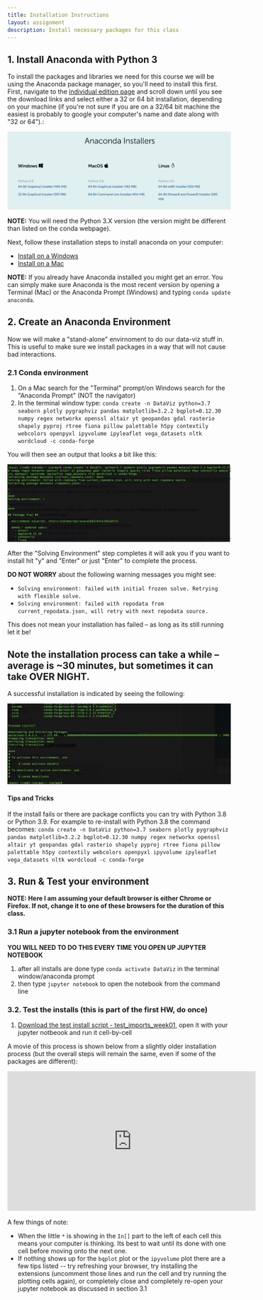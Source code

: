 ```yaml
---
title: Installation Instructions
layout: assignment
description: Install necessary packages for this class
---
```


## 1. Install Anaconda with Python 3

<!-- JPN: check the individual page install -->
To install the packages and libraries we need for this course we will be using the Anaconda package manager, so you'll need to install this first.  First, navigate to the [individual edition page](https://www.anaconda.com/products/individual) and scroll down until you see the download links and select either a 32 or 64 bit installation, depending on your machine (if you're not sure if you are on a 32/64 bit machine the easiest is probably to google your computer's name and date along with "32 or 64").:

<!-- JPN: update his image -->
<img src="images/anacondaInstallers.png">

**NOTE:** You will need the Python 3.X version (the version might be different than listed on the conda webpage).

<!-- JPN: check these links -->
Next, follow these installation steps to install anaconda on your computer:
 * [Install on a Windows](https://docs.anaconda.com/anaconda/install/windows/)
 * [Install on a Mac](https://docs.anaconda.com/anaconda/install/mac-os/)
 
**NOTE:** If you already have Anaconda installed you might get an error.  You can simply make sure Anaconda is the most recent version by opening a Terminal (Mac) or the Anaconda Prompt (Windows) and typing `conda update anaconda`.
 

## 2. Create an Anaconda Environment

Now we will make a "stand-alone" envirnoment to do our data-viz stuff in.  This is useful to make sure we install packages in a way that will not cause bad interactions.

<!--
Here is a ~5 minute movie of how this process looks on my Mac (it may take longer on your machine!) which covers the instructions in section 2.1 and 2.2 of the installation process (note: this uses Python 3.8, but you should try with Python 3.7 first):
-->

<!-- JPN: redo this movie -->
<!--
<iframe width="560" height="315" src="https://www.youtube.com/embed/0RT_03U5dWI?rel=0" frameborder="0" allow="accelerometer; autoplay; encrypted-media; gyroscope; picture-in-picture" allowfullscreen></iframe>
-->

<!-- JPN: recreate this enviroment -->
### 2.1 Conda environment
 1. On a Mac search for the "Terminal" prompt/on Windows search for the "Anaconda Prompt" (NOT the navigator)
 2. In the terminal window type: `conda create -n DataViz python=3.7 seaborn plotly pygraphviz pandas matplotlib=3.2.2 bqplot=0.12.30 numpy regex networkx openssl altair yt geopandas gdal rasterio shapely pyproj rtree fiona pillow palettable h5py contextily webcolors openpyxl ipyvolume ipyleaflet vega_datasets nltk wordcloud -c conda-forge`
 
You will then see an output that looks a bit like this:
 
![](images/warning_message_conda2.png)

After the "Solving Environment" step completes it will ask you if you want to install hit "y" and "Enter" or just "Enter" to complete the process.

**DO NOT WORRY** about the following warning messages you might see:
 * `Solving environment: failed with initial frozen solve. Retrying with flexible solve.`
 * `Solving environment: failed with repodata from current_repodata.json, will retry with next repodata source.`
 
This does not mean your installation has failed – as long as its still running let it be! 

## Note the installation process can take a while – average is ~30 minutes, but sometimes it can take OVER NIGHT.

A successful installation is indicated by seeing the following:

![](images/conda_end.png)
 
 
 
#### Tips and Tricks

If the install fails or there are package conflicts you can try with Python 3.8 or Python 3.9.  For example to re-install with Python 3.8 the command becomes: `conda create -n DataViz python=3.7 seaborn plotly pygraphviz pandas matplotlib=3.2.2 bqplot=0.12.30 numpy regex networkx openssl altair yt geopandas gdal rasterio shapely pyproj rtree fiona pillow palettable h5py contextily webcolors openpyxl ipyvolume ipyleaflet vega_datasets nltk wordcloud -c conda-forge`




## 3. Run & Test your environment

**NOTE: Here I am assuming your default browser is either Chrome or Firefox.  If not, change it to one of these browsers for the duration of this class.**

### 3.1 Run a jupyter notebook from the environment

**YOU WILL NEED TO DO THIS EVERY TIME YOU OPEN UP JUPYTER NOTEBOOK**

 1. after all installs are done type `conda activate DataViz` in the terminal window/anaconda prompt
 2. then type `jupyter notebook` to open the notebook from the command line
 
### 3.2. Test the installs (this is part of the first HW, do once)

 1. [Download the test install script - test_imports_week01](https://uiuc-ischool-dataviz.github.io/is445_spring2022/week02/test_imports_week01.ipynb), open it with your jupyter notbeook and run it cell-by-cell
 
A movie of this process is shown below from a slightly older installation process (but the overall steps will remain the same, even if some of the packages are different):

<!-- JPN: redo this movie w/o Pygel -->

<iframe width="560" height="315" src="https://www.youtube.com/embed/D5wLYqCuHZM?rel=0" frameborder="0" allow="accelerometer; autoplay; encrypted-media; gyroscope; picture-in-picture" allowfullscreen></iframe>

A few things of note:
 * When the little `*` is showing in the `In[]` part to the left of each cell this means your computer is thinking.  Its best to wait until its done with one cell before moving onto the next one.
 * If nothing shows up for the `bqplot` plot or the `ipyvolume` plot there are a few tips listed -- try refreshing your browser, try installing the extensions (uncomment those lines and run the cell and try running the plotting cells again), or completely close and completely re-open your jupyter notebook as discussed in section 3.1
